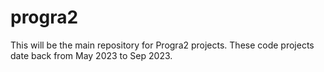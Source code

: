 # progra2
This will be the main repository for Progra2 projects.
These code projects date back from May 2023 to Sep 2023.

